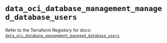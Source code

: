 # `data_oci_database_management_managed_database_users`

Refer to the Terraform Registory for docs: [`data_oci_database_management_managed_database_users`](https://registry.terraform.io/providers/oracle/oci/6.18.0/docs/data-sources/database_management_managed_database_users).
